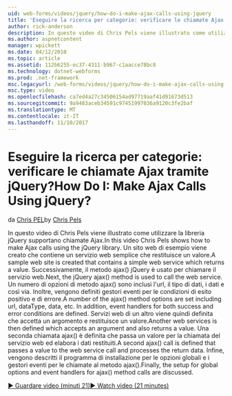 ```yaml
---
uid: web-forms/videos/jquery/how-do-i-make-ajax-calls-using-jquery
title: 'Eseguire la ricerca per categorie: verificare le chiamate Ajax tramite jQuery? | Microsoft Docs'
author: rick-anderson
description: In questo video di Chris Pels viene illustrato come utilizzare la libreria jQuery supportano chiamate Ajax. Un sito web di esempio viene creato che contiene un servizio web semplice che restituisce...
ms.author: aspnetcontent
manager: wpickett
ms.date: 04/12/2010
ms.topic: article
ms.assetid: 112b6255-ec37-4311-b967-c1aacce78bc8
ms.technology: dotnet-webforms
ms.prod: .net-framework
msc.legacyurl: /web-forms/videos/jquery/how-do-i-make-ajax-calls-using-jquery
msc.type: video
ms.openlocfilehash: ca7ed4a27c34506154ad97719aaf41d91673d513
ms.sourcegitcommit: 9a9483aceb34591c97451997036a9120c3fe2baf
ms.translationtype: MT
ms.contentlocale: it-IT
ms.lasthandoff: 11/10/2017
---
```

<a name="how-do-i-make-ajax-calls-using-jquery"></a><span data-ttu-id="f67af-105">Eseguire la ricerca per categorie: verificare le chiamate Ajax tramite jQuery?</span><span class="sxs-lookup"><span data-stu-id="f67af-105">How Do I: Make Ajax Calls Using jQuery?</span></span>
====================
<span data-ttu-id="f67af-106">da [Chris PEL](https://twitter.com/chrispels)</span><span class="sxs-lookup"><span data-stu-id="f67af-106">by [Chris Pels](https://twitter.com/chrispels)</span></span>

<span data-ttu-id="f67af-107">In questo video di Chris Pels viene illustrato come utilizzare la libreria jQuery supportano chiamate Ajax.</span><span class="sxs-lookup"><span data-stu-id="f67af-107">In this video Chris Pels shows how to make Ajax calls using the jQuery library.</span></span> <span data-ttu-id="f67af-108">Un sito web di esempio viene creato che contiene un servizio web semplice che restituisce un valore.</span><span class="sxs-lookup"><span data-stu-id="f67af-108">A sample web site is created that contains a simple web service which returns a value.</span></span> <span data-ttu-id="f67af-109">Successivamente, il metodo ajax() jQuery è usato per chiamare il servizio web.</span><span class="sxs-lookup"><span data-stu-id="f67af-109">Next, the jQuery ajax() method is used to call the web service.</span></span> <span data-ttu-id="f67af-110">Un numero di opzioni di metodo ajax() sono inclusi l'url, il tipo di dati, i dati e così via. Inoltre, vengono definiti gestori eventi per le condizioni di esito positivo e di errore.</span><span class="sxs-lookup"><span data-stu-id="f67af-110">A number of the ajax() method options are set including url, dataType, data, etc. In addition, event handlers for both success and error conditions are defined.</span></span> <span data-ttu-id="f67af-111">Servizi web di un altro viene quindi definita che accetta un argomento e restituisce un valore.</span><span class="sxs-lookup"><span data-stu-id="f67af-111">Another web services is then defined which accepts an argument and also returns a value.</span></span> <span data-ttu-id="f67af-112">Una seconda chiamata ajax() è definita che passa un valore per la chiamata del servizio web ed elabora i dati restituiti.</span><span class="sxs-lookup"><span data-stu-id="f67af-112">A second ajax() call is defined that passes a value to the web service call and processes the return data.</span></span> <span data-ttu-id="f67af-113">Infine, vengono descritti il programma di installazione per le opzioni globali e i gestori eventi per le chiamate al metodo ajax().</span><span class="sxs-lookup"><span data-stu-id="f67af-113">Finally, the setup for global options and event handlers for ajax() method calls are discussed.</span></span>

[<span data-ttu-id="f67af-114">&#9654; Guardare video (minuti 21)</span><span class="sxs-lookup"><span data-stu-id="f67af-114">&#9654; Watch video (21 minutes)</span></span>](https://channel9.msdn.com/Blogs/ASP-NET-Site-Videos/how-do-i-make-ajax-calls-using-jquery)
